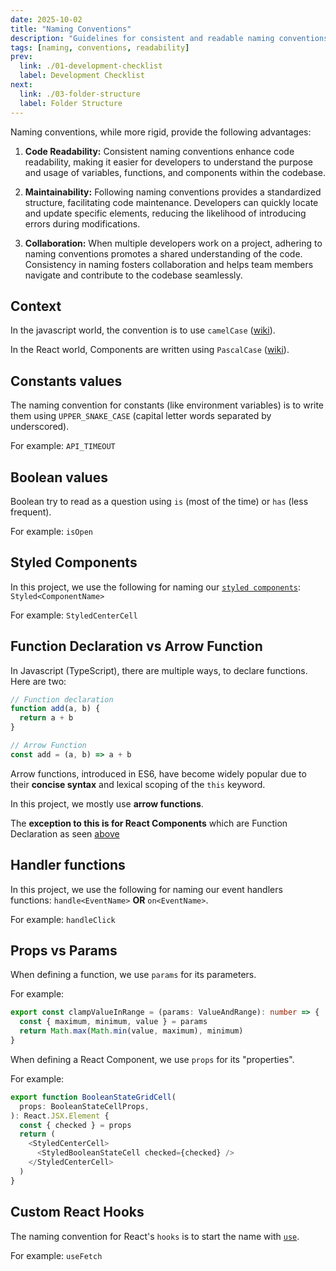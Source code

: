 ```yaml
---
date: 2025-10-02
title: "Naming Conventions"
description: "Guidelines for consistent and readable naming conventions in the project."
tags: [naming, conventions, readability]
prev:
  link: ./01-development-checklist
  label: Development Checklist
next:
  link: ./03-folder-structure
  label: Folder Structure
---
```



Naming conventions, while more rigid, provide the following advantages:

1. **Code Readability:** Consistent naming conventions enhance code readability,
   making it easier for developers to understand the purpose and usage of
   variables, functions, and components within the codebase.

2. **Maintainability:** Following naming conventions provides a standardized
   structure, facilitating code maintenance. Developers can quickly locate and
   update specific elements, reducing the likelihood of introducing errors
   during modifications.

3. **Collaboration:** When multiple developers work on a project, adhering to
   naming conventions promotes a shared understanding of the code. Consistency
   in naming fosters collaboration and helps team members navigate and
   contribute to the codebase seamlessly.

## Context

In the javascript world, the convention is to use `camelCase`
([wiki](https://en.wikipedia.org/wiki/Camel_case)).

In the React world, Components are written using `PascalCase`
([wiki](https://en.wikipedia.org/wiki/Camel_case)).

## Constants values

The naming convention for constants (like environment variables) is to write
them using `UPPER_SNAKE_CASE` (capital letter words separated by underscored).

For example: `API_TIMEOUT`

## Boolean values

Boolean try to read as a question using `is` (most of the time) or `has` (less
frequent).

For example: `isOpen`

## Styled Components

In this project, we use the following for naming our [`styled
components`](https://styled-components.com/docs/basics#getting-started):
`Styled<ComponentName>`

For example: `StyledCenterCell`

## Function Declaration vs Arrow Function

In Javascript (TypeScript), there are multiple ways, to declare functions.
Here are two:

```ts
// Function declaration
function add(a, b) {
  return a + b
}

// Arrow Function
const add = (a, b) => a + b
```

Arrow functions, introduced in ES6, have become widely popular due to their
**concise syntax** and lexical scoping of the `this` keyword.

In this project, we mostly use **arrow functions**.

The **exception to this is for React Components** which are Function Declaration as
seen [above](#props-vs-params)

## Handler functions

In this project, we use the following for naming our event handlers functions:
`handle<EventName>` **OR** `on<EventName>`.

For example: `handleClick`

## Props vs Params

When defining a function, we use `params` for its parameters.

For example:

```ts
export const clampValueInRange = (params: ValueAndRange): number => {
  const { maximum, minimum, value } = params
  return Math.max(Math.min(value, maximum), minimum)
}
```

When defining a React Component, we use `props` for its "properties".

For example:

```ts
export function BooleanStateGridCell(
  props: BooleanStateCellProps,
): React.JSX.Element {
  const { checked } = props
  return (
    <StyledCenterCell>
      <StyledBooleanStateCell checked={checked} />
    </StyledCenterCell>
  )
}
```

## Custom React Hooks

The naming convention for React's `hooks` is to start the name with
[`use`](https://react.dev/learn/reusing-logic-with-custom-hooks#hook-names-always-start-with-use).

For example: `useFetch`
